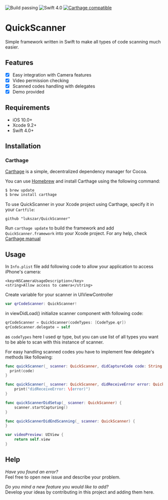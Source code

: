 

![Build passing](https://img.shields.io/badge/build-passing-brightgreen.svg?style=flat)
![Swift 4.0](https://img.shields.io/badge/Swift-4.0-orange.svg)
[![Carthage compatible](https://img.shields.io/badge/Carthage-compatible-4BC51D.svg?style=flat)](https://github.com/Carthage/Carthage)


# QuickScanner
Simple framework written in Swift to make all types of code scanning much easier.

## Features

- [x] Easy integration with Camera features
- [x] Video permission checking
- [x] Scanned codes handling with delegates
- [x] Demo provided

## Requirements

- iOS 10.0+ 
- Xcode 9.2+
- Swift 4.0+

## Installation

### Carthage

[Carthage](https://github.com/Carthage/Carthage) is a simple, decentralized dependency manager for Cocoa.

You can use [Homebrew](http://brew.sh/) and install Carthage using the following command:

```bash
$ brew update
$ brew install carthage
```

To use QuickScanner in your Xcode project using Carthage, specify it in your `Cartfile`:

```ogdl
github "lukszar/QuickScanner"
```

Run `carthage update` to build the framework and add `QuickScanner.framework` into your Xcode project.
For any help, check [Carthage manual](https://github.com/Carthage/Carthage#adding-frameworks-to-an-application)

## Usage

In `Info.plist` file add following code to allow your application to access iPhone's camera:

```plist
<key>NSCameraUsageDescription</key>
<string>Allow access to camera</string>
```

Create variable for your scanner in UIViewController

```swift
var qrCodeScanner: QuickScanner!
```


in viewDidLoad() initialize scanner component with following code:
```swift
qrCodeScanner = QuickScanner(codeTypes: [CodeType.qr])
qrCodeScanner.delegate = self
```


as `codeTypes` here I used qr type, but you can use list of all types you want to be able to scan with this instance of scanner.

For easy handling scanned codes you have to implement few delegate's methods like following:

```swift
func quickScanner(_ scanner: QuickScanner, didCaptureCode code: String, type: CodeType) {
  print(code)
}

func quickScanner(_ scanner: QuickScanner, didReceiveError error: QuickScannerError) {
    print("didReceiveError: \(error)")
}

func quickScannerDidSetup(_ scanner: QuickScanner) {
    scanner.startCapturing()
}

func quickScannerDidEndScanning(_ scanner: QuickScanner) {
}

var videoPreview: UIView {
    return self.view
}
```

## Help

_Have you found an error?_  
Feel free to open new issue and describe your problem. 


_Do you mind a new feature you would like to add?_  
Develop your ideas by contributing in this project and adding them here.
